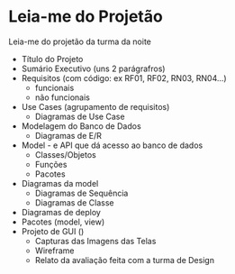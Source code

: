 # Leia-me do Projetão

Leia-me do projetão da turma da noite

- Título do Projeto
- Sumário Executivo (uns 2 parágrafros)
- Requisitos (com código: ex RF01, RF02, RN03, RN04...)
    - funcionais
    - não funcionais
- Use Cases (agrupamento de requisitos)
    - Diagramas de Use Case
- Modelagem do Banco de Dados
    - Diagramas de E/R
- Model - e API que dá acesso ao banco de dados 
    - Classes/Objetos
    - Funções
    - Pacotes
- Diagramas da model
    - Diagramas de Sequência 
    - Diagramas de Classe
- Diagramas de deploy
- Pacotes (model, view)
- Projeto de GUI ()
    - Capturas das Imagens das Telas
    - Wireframe
    - Relato da avaliação feita com a turma de Design
